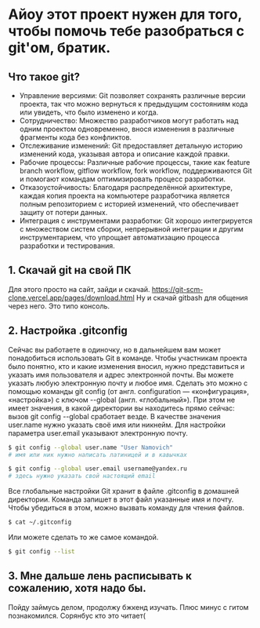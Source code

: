 # Айоу этот проект нужен для того, чтобы помочь тебе разобраться с git'ом, братик.

## Что такое git?
   -  Управление версиями: Git позволяет сохранять различные версии проекта, так что можно вернуться к предыдущим состояниям кода или увидеть, что было изменено и когда.
   -  Сотрудничество: Множество разработчиков могут работать над одним проектом одновременно, внося изменения в различные фрагменты кода без конфликтов.
   -  Отслеживание изменений: Git предоставляет детальную историю изменений кода, указывая автора и описание каждой правки.
   -  Рабочие процессы: Различные рабочие процессы, такие как feature branch workflow, gitflow workflow, fork workflow, поддерживаются Git и помогают командам оптимизировать процесс разработки.
   -  Отказоустойчивость: Благодаря распределённой архитектуре, каждая копия проекта на компьютере разработчика является полным репозиторием с историей изменений, что обеспечивает защиту от потери данных.
   -  Интеграция с инструментами разработки: Git хорошо интегрируется с множеством систем сборки, непрерывной интеграции и другим инструментарием, что упрощает автоматизацию процесса разработки и тестирования.

## 1. Скачай git на свой ПК

   Для этого просто на сайт, зайди и скачай.
   https://git-scm-clone.vercel.app/pages/download.html
   Ну и скачай gitbash для общения через него. Это типо консоль.

## 2. Настройка .gitconfig

   Сейчас вы работаете в одиночку, но в дальнейшем вам может понадобиться использовать Git в команде. Чтобы участникам проекта было понятно, кто и какие изменения вносил, нужно представиться и указать имя пользователя и адрес электронной почты.
Вы можете указать любую электронную почту и любое имя. Сделать это можно с помощью команды git config (от англ. configuration — «конфигурация», «настройка») с ключом --global (англ. «глобальный»). При этом не имеет значения, в какой директории вы находитесь прямо сейчас: вызов git config --global сработает везде.
   В качестве значения user.name нужно указать своё имя или никнейм. Для настройки параметра user.email указывают электронную почту.

```bash
$ git config --global user.name "User Namovich" 
# имя или ник нужно написать латиницей и в кавычках

$ git config --global user.email username@yandex.ru
# здесь нужно указать свой настоящий email
```

   Все глобальные настройки Git хранит в файле .gitconfig в домашней директории. Команда запишет в этот файл указанные имя и почту. Чтобы убедиться в этом, можно вызвать команду для чтения файлов.

```bash
$ cat ~/.gitconfig
```

   Или можете сделать то же самое командой.

```bash
$ git config --list
```

## 3. Мне дальше лень расписывать к сожалению, хотя надо бы.
   Пойду займусь делом, продолжу бжкенд изучать. Плюс минус с гитом познакомился. Сорянбус кто это читает(
   